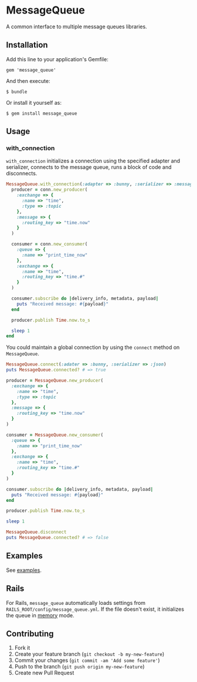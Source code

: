 # MessageQueue

A common interface to multiple message queues libraries.

## Installation

Add this line to your application's Gemfile:

    gem 'message_queue'

And then execute:

    $ bundle

Or install it yourself as:

    $ gem install message_queue

## Usage

### with_connection

`with_connection` initializes a connection using the specified adapter
and serializer, connects to the message queue, runs a block of code and
disconnects.

```ruby
MessageQueue.with_connection(:adapter => :bunny, :serializer => :message_pack) do |conn|
  producer = conn.new_producer(
    :exchange => {
      :name => "time",
      :type => :topic
    },
    :message => {
      :routing_key => "time.now"
    }
  )

  consumer = conn.new_consumer(
    :queue => {
      :name => "print_time_now"
    },
    :exchange => {
      :name => "time",
      :routing_key => "time.#"
    }
  )

  consumer.subscribe do |delivery_info, metadata, payload|
    puts "Received message: #{payload}"
  end

  producer.publish Time.now.to_s

  sleep 1
end
```

You could maintain a global connection by using the `connect` method on
`MessageQueue`.

```ruby
MessageQueue.connect(:adater => :bunny, :serializer => :json)
puts MessageQueue.connected? # => true

producer = MessageQueue.new_producer(
  :exchange => {
    :name => "time",
    :type => :topic
  },
  :message => {
    :routing_key => "time.now"
  }
)

consumer = MessageQueue.new_consumer(
  :queue => {
    :name => "print_time_now"
  },
  :exchange => {
    :name => "time",
    :routing_key => "time.#"
  }
)

consumer.subscribe do |delivery_info, metadata, payload|
  puts "Received message: #{payload}"
end

producer.publish Time.now.to_s

sleep 1

MessageQueue.disconnect
puts MessageQueue.connected? # => false
```

## Examples

See [examples](https://github.com/jingweno/message_queue/tree/master/examples).

## Rails

For Rails, `message_queue` automatically loads settings from
`RAILS_ROOT/config/message_queue.yml`. If the file doesn't exist, it
initializes the queue in
[memory](https://github.com/jingweno/message_queue/tree/master/lib/message_queue/adapters/memory) mode.

## Contributing

1. Fork it
2. Create your feature branch (`git checkout -b my-new-feature`)
3. Commit your changes (`git commit -am 'Add some feature'`)
4. Push to the branch (`git push origin my-new-feature`)
5. Create new Pull Request
